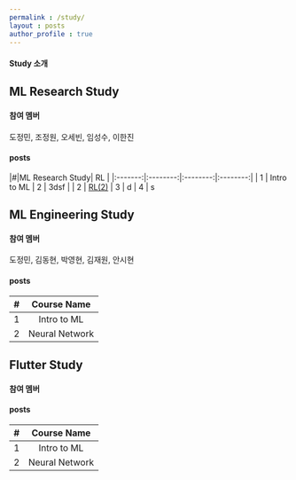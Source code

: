 ```yaml
---
permalink : /study/
layout : posts 
author_profile : true
---
```


#### Study 소개

## ML Research Study
#### 참여 멤버
도정민, 조정원, 오세빈, 임성수, 이한진

#### posts
|#|ML Research Study| RL |
|:-------:|:--------:|:--------:|:--------:|
| 1 | Intro to ML | 2 | 3dsf |
| 2 | [RL(2)](https://dsc-yonsei.github.io/RL-jeongmin/)
| 3 | d
| 4 | s


## ML Engineering Study
#### 참여 멤버
도정민, 김동현, 박영현, 김재원, 안시현

#### posts
|#|Course Name|
|:-------:|:--------:|
| 1 | Intro to ML |
| 2 | Neural Network


## Flutter Study
#### 참여 멤버

#### posts
|#|Course Name|
|:-------:|:--------:|
| 1 | Intro to ML |
| 2 | Neural Network
